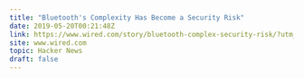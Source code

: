 ```yaml
---
title: "Bluetooth's Complexity Has Become a Security Risk"
date: 2019-05-20T00:21:48Z
link: https://www.wired.com/story/bluetooth-complex-security-risk/?utm_medium=RSS&utm_source=hune
site: www.wired.com
topic: Hacker News
draft: false
---
```

